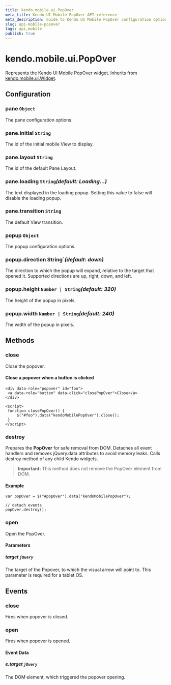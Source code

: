 ```yaml
---
title: kendo.mobile.ui.PopOver
meta_title: Kendo UI Mobile PopOver API reference
meta_description: Guide to Kendo UI Mobile PopOver configuration options: set width and height of the popup in pixels and direction to which the popup will expand.
slug: api-mobile-popover
tags: api,mobile
publish: true
---
```


# kendo.mobile.ui.PopOver

Represents the Kendo UI Mobile PopOver widget. Inherits from [kendo.mobile.ui.Widget](/api/framework/mobilewidget).

## Configuration

### pane `Object`

The pane configuration options.

### pane.initial `String`

 The id of the initial mobile View to display.

### pane.layout `String`

 The id of the default Pane Layout.

### pane.loading `String`*(default: Loading...)*

 The text displayed in the loading popup. Setting this value to false will disable the loading popup.

### pane.transition `String`

 The default View transition.

### popup `Object`

The popup configuration options.

### popup.direction String`*(default: down)*

The direction to which the popup will expand, relative to the target that opened it.
Supported directions are up, right, down, and left.

### popup.height `Number | String`*(default: 320)*

 The height of the popup in pixels.

### popup.width `Number | String`*(default: 240)*

 The width of the popup in pixels.

## Methods

### close

Close the popover.

#### Close a popover when a button is clicked

    <div data-role="popover" id="foo">
     <a data-role="button" data-click="closePopOver">Close</a>
    </div>

    <script>
     function closePopOver() {
         $("#foo").data("kendoMobilePopOver").close();
     }
    </script>

### destroy
Prepares the **PopOver** for safe removal from DOM. Detaches all event handlers and removes jQuery.data attributes to avoid memory leaks. Calls destroy method of any child Kendo widgets.

> **Important:** This method does not remove the PopOver element from DOM.

#### Example

    var popOver = $("#popOver").data("kendoMobilePopOver");

    // detach events
    popOver.destroy();

### open

Open the PopOver.

#### Parameters

##### target `jQuery`

The target of the Popover, to which the visual arrow will point to. This parameter is required for a tablet OS.

## Events

### close

Fires when popover is closed.

### open

Fires when popover is opened.

#### Event Data

##### e.target `jQuery`

The DOM element, which triggered the popover opening.

